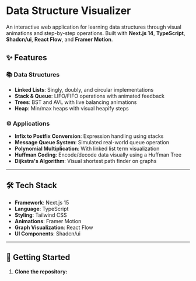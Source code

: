 # Data Structure Visualizer

An interactive web application for learning data structures through visual animations and step-by-step operations. Built with **Next.js 14**, **TypeScript**, **Shadcn/ui**, **React Flow**, and **Framer Motion**.


## ✨ Features

### 📚 Data Structures
- **Linked Lists**: Singly, doubly, and circular implementations
- **Stack & Queue**: LIFO/FIFO operations with animated feedback
- **Trees**: BST and AVL with live balancing animations
- **Heap**: Min/max heaps with visual heapify steps

### ⚙️ Applications
- **Infix to Postfix Conversion**: Expression handling using stacks
- **Message Queue System**: Simulated real-world queue operation
- **Polynomial Multiplication**: With linked list term visualization
- **Huffman Coding**: Encode/decode data visually using a Huffman Tree
- **Dijkstra's Algorithm**: Visual shortest path finder on graphs

---

## 🛠 Tech Stack

- **Framework**: Next.js 15
- **Language**: TypeScript
- **Styling**: Tailwind CSS
- **Animations**: Framer Motion
- **Graph Visualization**: React Flow
- **UI Components**: Shadcn/ui

---

## 🚀 Getting Started

1. **Clone the repository:**
```bash

